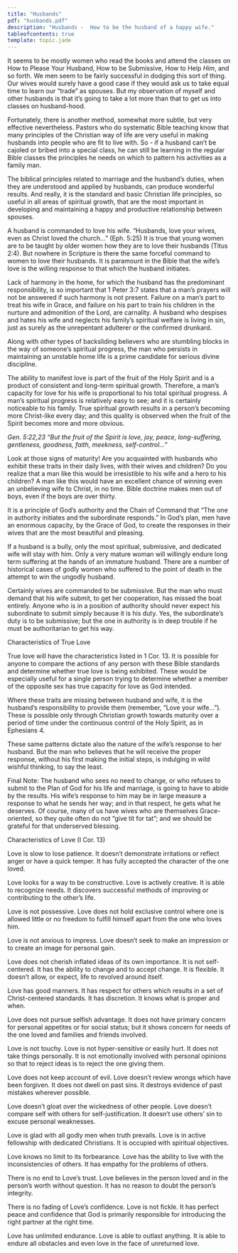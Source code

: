 ```yaml
---
title: "Husbands"
pdf: "husbands.pdf"
description: "Husbands -  How to be the husband of a happy wife."
tableofcontents: true
template: topic.jade
---
```


It seems to be mostly women who read the books and attend the classes on
How to Please Your Husband, How to be Submissive, How to Help *Him*, and
so forth. We men seem to be fairly successful in dodging this sort of
thing. Our wives would surely have a good case if they would ask us to
take equal time to learn our “trade” as spouses. But my observation of
myself and other husbands is that it’s going to take a lot more than
that to get us into classes on husband-hood.

Fortunately, there is another method, somewhat more subtle, but very
effective nevertheless. Pastors who do systematic Bible teaching know
that many principles of the Christian way of life are very useful in
making husbands into people who are fit to live with. So - if a husband
can’t be cajoled or bribed into a special class, he can still be
learning in the regular Bible classes the principles he needs on which
to pattern his activities as a family man.

The biblical principles related to marriage and the husband’s duties,
when they are understood and applied by husbands, can produce wonderful
results. And really, it is the standard and basic Christian life
principles, so useful in all areas of spiritual growth, that are the
most important in developing and maintaining a happy and productive
relationship between spouses.

A husband is commanded to love his wife. “Husbands, love your wives,
even as Christ loved the church…” (Eph. 5:25) It is true that young
women are to be taught by older women how they are to love their
husbands (Titus 2:4). But nowhere in Scripture is there the same
forceful command to women to love their husbands. It is paramount in the
Bible that the wife’s love is the willing response to that which the
husband initiates.

Lack of harmony in the home, for which the husband has the predominant
responsibility, is so important that 1 Peter 3:7 states that a man’s
prayers will not be answered if such harmony is not present. Failure on
a man’s part to treat his wife in Grace, and failure on his part to
train his children in the nurture and admonition of the Lord, are
carnality. A husband who despises and hates his wife and neglects his
family’s spiritual welfare is living in sin, just as surely as the
unrepentant adulterer or the confirmed drunkard.

Along with other types of backsliding believers who are stumbling blocks
in the way of someone’s spiritual progress, the man who persists in
maintaining an unstable home life is a prime candidate for serious
divine discipline.

The ability to manifest love is part of the fruit of the Holy Spirit and
is a product of consistent and long-term spiritual growth. Therefore, a
man’s capacity for love for his wife is proportional to his total
spiritual progress. A man’s spiritual progress is relatively easy to
see; and it is certainly noticeable to his family. True spiritual growth
results in a person’s becoming more Christ-like every day; and this
quality is observed when the fruit of the Spirit becomes more and more
obvious.

*Gen. 5:22,23 “But the fruit of the Spirit is love, joy, peace,
long-suffering, gentleness, goodness, faith, meekness, self-control…”*

Look at those signs of maturity! Are you acquainted with husbands who
exhibit these traits in their daily lives, with their wives and
children? Do you realize that a man like this would be irresistible to
his wife and a hero to his children? A man like this would have an
excellent chance of winning even an unbelieving wife to Christ, in no
time. Bible doctrine makes men out of boys, even if the boys are over
thirty.

It is a principle of God’s authority and the Chain of Command that “The
one in authority initiates and the subordinate responds.” In God’s plan,
men have an enormous capacity, by the Grace of God, to create the
responses in their wives that are the most beautiful and pleasing.

If a husband is a bully, only the most spiritual, submissive, and
dedicated wife will stay with him. Only a very mature woman will
willingly endure long term suffering at the hands of an immature
husband. There are a number of historical cases of godly women who
suffered to the point of death in the attempt to win the ungodly
husband.

Certainly wives are commanded to be submissive. But the man who must
demand that his wife submit, to get her cooperation, has missed the boat
entirely. Anyone who is in a position of authority should never expect
his subordinate to submit simply because it is his duty. Yes, the
subordinate’s duty is to be submissive; but the one in authority is in
deep trouble if he must be authoritarian to get his way.

Characteristics of True Love

True love will have the characteristics listed in 1 Cor. 13. It is
possible for anyone to compare the actions of any person with these
Bible standards and determine whether true love is being exhibited.
These would be especially useful for a single person trying to determine
whether a member of the opposite sex has true capacity for love as God
intended.

Where these traits are missing between husband and wife, it is the
husband’s responsibility to provide them (remember, “Love your wife…”).
These is possible only through Christian growth towards maturity over a
period of time under the continuous control of the Holy Spirit, as in
Ephesians 4.

These same patterns dictate also the nature of the wife’s response to
her husband. But the man who believes that he will receive the proper
response, without his first making the initial steps, is indulging in
wild wishful thinking, to say the least.

Final Note: The husband who sees no need to change, or who refuses to
submit to the Plan of God for his life and marriage, is going to have to
abide by the results. His wife’s response to him may be in large measure
a response to what he sends her way; and in that respect, he gets what
he deserves. Of course, many of us have wives who are themselves
Grace-oriented, so they quite often do not “give tit for tat”; and we
should be grateful for that underserved blessing.

Characteristics of Love (I Cor. 13)

Love is slow to lose patience. It doesn’t demonstrate irritations or
reflect anger or have a quick temper. It has fully accepted the
character of the one loved.

Love looks for a way to be constructive. Love is actively creative. It
is able to recognize needs. It discovers successful methods of improving
or contributing to the other’s life.

Love is not possessive. Love does not hold exclusive control where one
is allowed little or no freedom to fulfill himself apart from the one
who loves him.

Love is not anxious to impress. Love doesn’t seek to make an impression
or to create an image for personal gain.

Love does not cherish inflated ideas of its own importance. It is not
self-centered. It has the ability to change and to accept change. It is
flexible. It doesn’t allow, or expect, life to revolved around itself.

Love has good manners. It has respect for others which results in a set
of Christ-centered standards. It has discretion. It knows what is proper
and when.

Love does not pursue selfish advantage. It does not have primary concern
for personal appetites or for social status; but it shows concern for
needs of the one loved and families and friends involved.

Love is not touchy. Love is not hyper-sensitive or easily hurt. It does
not take things personally. It is not emotionally involved with personal
opinions so that to reject ideas is to reject the one giving them.

Love does not keep account of evil. Love doesn’t review wrongs which
have been forgiven. It does not dwell on past sins. It destroys evidence
of past mistakes wherever possible.

Love doesn’t gloat over the wickedness of other people. Love doesn’t
compare self with others for self-justification. It doesn’t use others’
sin to excuse personal weaknesses.

Love is glad with all godly men when truth prevails. Love is in active
fellowship with dedicated Christians. It is occupied with spiritual
objectives.

Love knows no limit to its forbearance. Love has the ability to live
with the inconsistencies of others. It has empathy for the problems of
others.

There is no end to Love’s trust. Love believes in the person loved and
in the person’s worth without question. It has no reason to doubt the
person’s integrity.

There is no fading of Love’s confidence. Love is not fickle. It has
perfect peace and confidence that God is primarily responsible for
introducing the right partner at the right time.

Love has unlimited endurance. Love is able to outlast anything. It is
able to endure all obstacles and even love in the face of unreturned
love.

